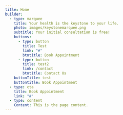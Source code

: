 ```yaml
---
title: Home
builder:
  - type: marquee
    title: Your health is the keystone to your life.
    photo: images/keystonemarquee.png
    subtitle: Your initial consultation is free!
    buttons:
      - type: button
        title: Test
        link: "#"
        btntitle: Book Appointment
      - type: button
        title: test2
        link: /contact
        btntitle: Contact Us
    buttonTitle: test
    buttontitle: Book Appointment
  - type: cta
    title: Book Appointment
    link: "#"
  - type: content
    Content: This is the page content.
---
```

